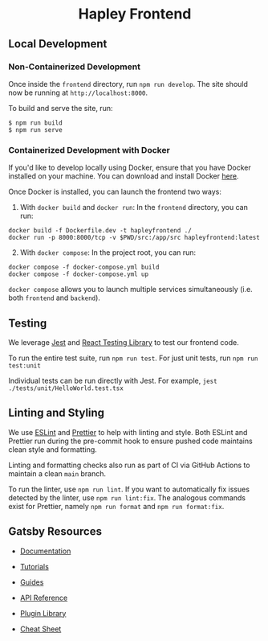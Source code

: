 <h1 align="center">
  Hapley Frontend
</h1>

## Local Development

### Non-Containerized Development
Once inside the `frontend` directory, run `npm run develop`. The site should now be running at `http://localhost:8000`.

To build and serve the site, run:

```shell
$ npm run build
$ npm run serve
```

### Containerized Development with Docker

If you'd like to develop locally using Docker, ensure that you have Docker installed on your machine. You can download and install Docker [here](https://docs.docker.com/get-docker/).

Once Docker is installed, you can launch the frontend two ways:

1. With `docker build` and `docker run`: In the `frontend` directory, you can run:
```
docker build -f Dockerfile.dev -t hapleyfrontend ./
docker run -p 8000:8000/tcp -v $PWD/src:/app/src hapleyfrontend:latest
```

2. With `docker compose`: In the project root, you can run:
```
docker compose -f docker-compose.yml build
docker compose -f docker-compose.yml up
```

`docker compose` allows you to launch multiple services simultaneously (i.e. both `frontend` and `backend`).

## Testing

We leverage [Jest](https://jestjs.io/) and [React Testing Library](https://testing-library.com/docs/react-testing-library/intro/) to test our frontend code.

To run the entire test suite, run `npm run test`. For just unit tests, run `npm run test:unit`

Individual tests can be run directly with Jest. For example, `jest ./tests/unit/HelloWorld.test.tsx`

## Linting and Styling

We use [ESLint](https://eslint.org) and [Prettier](https://prettier.io) to help with linting and style. Both ESLint and Prettier run during the pre-commit hook to ensure pushed code maintains clean style and formatting.

Linting and formatting checks also run as part of CI via GitHub Actions to maintain a clean `main` branch.

To run the linter, use `npm run lint`. If you want to automatically fix issues detected by the linter, use `npm run lint:fix`. The analogous commands exist for Prettier, namely `npm run format` and `npm run format:fix`.

## Gatsby Resources

- [Documentation](https://www.gatsbyjs.com/docs/?utm_source=starter&utm_medium=readme&utm_campaign=minimal-starter-ts)

- [Tutorials](https://www.gatsbyjs.com/tutorial/?utm_source=starter&utm_medium=readme&utm_campaign=minimal-starter-ts)

- [Guides](https://www.gatsbyjs.com/tutorial/?utm_source=starter&utm_medium=readme&utm_campaign=minimal-starter-ts)

- [API Reference](https://www.gatsbyjs.com/docs/api-reference/?utm_source=starter&utm_medium=readme&utm_campaign=minimal-starter-ts)

- [Plugin Library](https://www.gatsbyjs.com/plugins?utm_source=starter&utm_medium=readme&utm_campaign=minimal-starter-ts)

- [Cheat Sheet](https://www.gatsbyjs.com/docs/cheat-sheet/?utm_source=starter&utm_medium=readme&utm_campaign=minimal-starter-ts)
